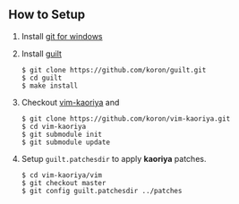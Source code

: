 ## How to Setup

1. Install [git for windows](https://github.com/git-for-windows/git/releases)
2. Install [guilt](https://github.com/koron/guilt)

    ```
    $ git clone https://github.com/koron/guilt.git
    $ cd guilt
    $ make install
    ```

3. Checkout [vim-kaoriya](https://github.com/koron/vim-kaoriya) and 

    ```
    $ git clone https://github.com/koron/vim-kaoriya.git
    $ cd vim-kaoriya
    $ git submodule init
    $ git submodule update
    ```

4. Setup `guilt.patchesdir` to apply **kaoriya** patches.

    ```
    $ cd vim-kaoriya/vim
    $ git checkout master
    $ git config guilt.patchesdir ../patches
    ```

